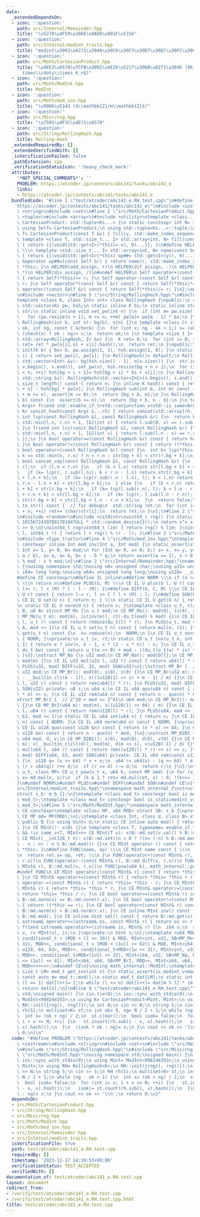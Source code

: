 ```yaml
---
data:
  _extendedDependsOn:
  - icon: ':question:'
    path: src/Internal/Remainder.hpp
    title: "\u5270\u4F59\u306E\u9AD8\u901F\u5316"
  - icon: ':question:'
    path: src/Internal/modint_traits.hpp
    title: "modint\u3092\u6271\u3046\u30C6\u30F3\u30D7\u30EC\u30FC\u30C8"
  - icon: ':question:'
    path: src/Math/CartesianProduct.hpp
    title: "\u4EE3\u6570\u7CFB\u3092\u4E26\u5217\u306B\u6271\u3046 ($K_1\\times K_2\\\
      times\\cdots\\times K_n$)"
  - icon: ':question:'
    path: src/Math/ModInt.hpp
    title: ModInt
  - icon: ':question:'
    path: src/Math/mod_inv.hpp
    title: "\u9006\u5143 ($\\mathbb{Z}/m\\mathbb{Z}$)"
  - icon: ':question:'
    path: src/Misc/rng.hpp
    title: "\u7591\u4F3C\u4E71\u6570"
  - icon: ':question:'
    path: src/String/RollingHash.hpp
    title: Rolling-Hash
  _extendedRequiredBy: []
  _extendedVerifiedWith: []
  _isVerificationFailed: false
  _pathExtension: cpp
  _verificationStatusIcon: ':heavy_check_mark:'
  attributes:
    '*NOT_SPECIAL_COMMENTS*': ''
    PROBLEM: https://atcoder.jp/contests/abc141/tasks/abc141_e
    links:
    - https://atcoder.jp/contests/abc141/tasks/abc141_e
  bundledCode: "#line 1 \"test/atcoder/abc141_e.RH.test.cpp\"\n#define PROBLEM \"\
    https://atcoder.jp/contests/abc141/tasks/abc141_e\"\n#include <iostream>\n#include\
    \ <string>\n#include <set>\n#line 2 \"src/Math/CartesianProduct.hpp\"\n#include\
    \ <tuple>\n#include <array>\n#include <utility>\ntemplate <class... Ks> struct\
    \ CartesianProduct: std::tuple<Ks...> {\n static constexpr int N= sizeof...(Ks);\n\
    \ using Self= CartesianProduct;\n using std::tuple<Ks...>::tuple;\n template <class\
    \ T> CartesianProduct(const T &v) { fill(v, std::make_index_sequence<N>()); }\n\
    \ template <class T, std::size_t... I> std::array<int, N> fill(const T &v, std::index_sequence<I...>)\
    \ { return {{(void(std::get<I>(*this)= v), 0)...}}; }\n#define HELPER(name, op)\
    \ \\\n template <std::size_t... I> std::array<int, N> name(const Self &y, std::index_sequence<I...>)\
    \ { return {{(void(std::get<I>(*this) op##= std::get<I>(y)), 0)...}}; } \\\n Self\
    \ &operator op##=(const Self &r) { return name(r, std::make_index_sequence<N>()),\
    \ *this; }\n HELPER(add_assign, +)\n HELPER(dif_assign, -)\n HELPER(mul_assign,\
    \ *)\n HELPER(div_assign, /)\n#undef HELPER\n Self operator+(const Self &r) const\
    \ { return Self(*this)+= r; }\n Self operator-(const Self &r) const { return Self(*this)-=\
    \ r; }\n Self operator*(const Self &r) const { return Self(*this)*= r; }\n Self\
    \ operator/(const Self &r) const { return Self(*this)/= r; }\n};\n#line 2 \"src/String/RollingHash.hpp\"\
    \n#include <vector>\n#line 5 \"src/String/RollingHash.hpp\"\n#include <cassert>\n\
    template <class K, class Int= int> class RollingHash {\npublic:\n static inline\
    \ std::vector<K> pw, hsh;\n static inline K bs;\n static inline std::vector<Int>\
    \ str;\n static inline void set_pw(int n) {\n  if (int m= pw.size(); m <= n)\n\
    \   for (pw.resize(n + 1); m <= n; ++m) pw[m]= pw[m - 1] * bs;\n }\n int bg, n;\n\
    \ RollingHash(int b, int n): bg(b), n(n) {}\n template <class C> static int bin_srch(int\
    \ ok, int ng, const C &check) {\n  for (int x; ng - ok > 1;) x= (ok + ng) / 2,\
    \ (check(x) ? ok : ng)= x;\n  return ok;\n }\n template <size_t I> static K concat(const\
    \ std::array<RollingHash, I> &v) {\n  K ret= 0;\n  for (int i= 0; i < I; ++i)\
    \ ret= ret * pw[v[i].n] + v[i].hash();\n  return ret;\n }\npublic:\n static void\
    \ init(K b) { bs= b, pw.assign(1, 1), hsh.assign(1, 0); }\n static K base_pow(int\
    \ i) { return set_pw(i), pw[i]; }\n RollingHash()= default;\n RollingHash(const\
    \ std::vector<Int> &v): bg(hsh.size() - 1), n(v.size()) {\n  str.insert(str.end(),\
    \ v.begin(), v.end()), set_pw(n), hsh.resize(bg + n + 1);\n  for (int i= 0; i\
    \ < n; ++i) hsh[bg + i + 1]= hsh[bg + i] * bs + v[i];\n }\n RollingHash(const\
    \ std::string &s): RollingHash(std::vector<Int>(s.begin(), s.end())) {}\n inline\
    \ size_t length() const { return n; }\n inline K hash() const { return hsh[bg\
    \ + n] - hsh[bg] * pw[n]; }\n RollingHash sub(int b, int m) const {\n  assert(b\
    \ + m <= n), assert(m >= 0);\n  return {bg + b, m};\n }\n RollingHash sub(int\
    \ b) const {\n  assert(b <= n);\n  return {bg + b, n - b};\n }\n template <class...\
    \ Args> friend std::enable_if_t<std::conjunction_v<std::is_same<Args, RollingHash>...>,\
    \ K> concat_hash(const Args &...rh) { return concat(std::array{rh...}); }\n friend\
    \ int lcp(const RollingHash &l, const RollingHash &r) {\n  return bin_srch(0,\
    \ std::min(l.n, r.n) + 1, [&](int x) { return l.sub(0, x) == r.sub(0, x); });\n\
    \ }\n friend int lcs(const RollingHash &l, const RollingHash &r) {\n  return bin_srch(0,\
    \ std::min(l.n, r.n) + 1, [&](int x) { return l.sub(l.n - x) == r.sub(r.n - x);\
    \ });\n }\n bool operator==(const RollingHash &r) const { return hash() == r.hash();\
    \ }\n bool operator!=(const RollingHash &r) const { return !(*this == r); }\n\
    \ bool operator<(const RollingHash &r) const {\n  int k= lcp(*this, r);\n  return\
    \ k == std::min(n, r.n) ? n < r.n : str[bg + k] < str[r.bg + k];\n }\n friend\
    \ bool concat_cmp(const RollingHash &l, const RollingHash &r) {\n  int k= lcp(l,\
    \ r);\n  if (l.n < r.n) {\n   if (k < l.n) return str[l.bg + k] < str[r.bg + k];\n\
    \   if (k= lcp(r, r.sub(l.n)); k < r.n - l.n) return str[r.bg + k] < str[r.bg\
    \ + l.n + k];\n   if (k= lcp(r.sub(r.n - l.n), l); k < l.n) return str[r.bg +\
    \ r.n - l.n + k] < str[l.bg + k];\n  } else {\n   if (k < r.n) return str[l.bg\
    \ + k] < str[r.bg + k];\n   if (k= lcp(l.sub(r.n), l); k < l.n - r.n) return str[l.bg\
    \ + r.n + k] < str[l.bg + k];\n   if (k= lcp(r, l.sub(l.n - r.n)); k < r.n) return\
    \ str[r.bg + k] < str[l.bg + l.n - r.n + k];\n  }\n  return false;\n }\n std::string\
    \ to_str() const {  // for debug\n  std::string ret;\n  for (int i= bg; i < bg\
    \ + n; ++i) ret+= (char)str[i];\n  return ret;\n }\n};\n#line 2 \"src/Misc/rng.hpp\"\
    \n#include <random>\n#include <cstdint>\nuint64_t rng() {\n static uint64_t x=\
    \ 10150724397891781847ULL * std::random_device{}();\n return x^= x << 7, x^= x\
    \ >> 9;\n}\nuint64_t rng(uint64_t lim) { return rng() % lim; }\nint64_t rng(int64_t\
    \ l, int64_t r) { return l + rng() % (r - l); }\n#line 2 \"src/Math/mod_inv.hpp\"\
    \n#include <type_traits>\n#line 4 \"src/Math/mod_inv.hpp\"\ntemplate <class Int>\
    \ constexpr inline Int mod_inv(Int a, Int mod) {\n static_assert(std::is_signed_v<Int>);\n\
    \ Int x= 1, y= 0, b= mod;\n for (Int q= 0, z= 0; b;) z= x, x= y, y= z - y * (q=\
    \ a / b), z= a, a= b, b= z - b * q;\n return assert(a == 1), x < 0 ? mod - (-x)\
    \ % mod : x % mod;\n}\n#line 2 \"src/Internal/Remainder.hpp\"\nnamespace math_internal\
    \ {\nusing namespace std;\nusing u8= unsigned char;\nusing u32= unsigned;\nusing\
    \ i64= long long;\nusing u64= unsigned long long;\nusing u128= __uint128_t;\n\
    #define CE constexpr\n#define IL inline\n#define NORM \\\n if (n >= mod) n-= mod;\
    \ \\\n return n\n#define PLUS(U, M) \\\n CE IL U plus(U l, U r) const { return\
    \ l+= r, l < (M) ? l : l - (M); }\n#define DIFF(U, C, M) \\\n CE IL U diff(U l,\
    \ U r) const { return l-= r, l >> C ? l + (M) : l; }\n#define SGN(U) \\\n static\
    \ CE IL U set(U n) { return n; } \\\n static CE IL U get(U n) { return n; } \\\
    \n static CE IL U norm(U n) { return n; }\ntemplate <class u_t, class du_t, u8\
    \ B, u8 A> struct MP_Mo {\n u_t mod;\n CE MP_Mo(): mod(0), iv(0), r2(0) {}\n CE\
    \ MP_Mo(u_t m): mod(m), iv(inv(m)), r2(-du_t(mod) % mod) {}\n CE IL u_t mul(u_t\
    \ l, u_t r) const { return reduce(du_t(l) * r); }\n PLUS(u_t, mod << 1)\n DIFF(u_t,\
    \ A, mod << 1)\n CE IL u_t set(u_t n) const { return mul(n, r2); }\n CE IL u_t\
    \ get(u_t n) const {\n  n= reduce(n);\n  NORM;\n }\n CE IL u_t norm(u_t n) const\
    \ { NORM; }\nprivate:\n u_t iv, r2;\n static CE u_t inv(u_t n, int e= 6, u_t x=\
    \ 1) { return e ? inv(n, e - 1, x * (2 - x * n)) : x; }\n CE IL u_t reduce(const\
    \ du_t &w) const { return u_t(w >> B) + mod - ((du_t(u_t(w) * iv) * mod) >> B);\
    \ }\n};\nstruct MP_Na {\n u32 mod;\n CE MP_Na(): mod(0){};\n CE MP_Na(u32 m):\
    \ mod(m) {}\n CE IL u32 mul(u32 l, u32 r) const { return u64(l) * r % mod; }\n\
    \ PLUS(u32, mod) DIFF(u32, 31, mod) SGN(u32)\n};\nstruct MP_Br {  // mod < 2^31\n\
    \ u32 mod;\n CE MP_Br(): mod(0), s(0), x(0) {}\n CE MP_Br(u32 m): mod(m), s(95\
    \ - __builtin_clz(m - 1)), x(((u128(1) << s) + m - 1) / m) {}\n CE IL u32 mul(u32\
    \ l, u32 r) const { return rem(u64(l) * r); }\n PLUS(u32, mod) DIFF(u32, 31, mod)\
    \ SGN(u32) private: u8 s;\n u64 x;\n CE IL u64 quo(u64 n) const { return (u128(x)\
    \ * n) >> s; }\n CE IL u32 rem(u64 n) const { return n - quo(n) * mod; }\n};\n\
    struct MP_Br2 {  // 2^20 < mod <= 2^41\n u64 mod;\n CE MP_Br2(): mod(0), x(0)\
    \ {}\n CE MP_Br2(u64 m): mod(m), x((u128(1) << 84) / m) {}\n CE IL u64 mul(u64\
    \ l, u64 r) const { return rem(u128(l) * r); }\n PLUS(u64, mod << 1)\n DIFF(u64,\
    \ 63, mod << 1)\n static CE IL u64 set(u64 n) { return n; }\n CE IL u64 get(u64\
    \ n) const { NORM; }\n CE IL u64 norm(u64 n) const { NORM; }\nprivate:\n u64 x;\n\
    \ CE IL u128 quo(const u128 &n) const { return (n * x) >> 84; }\n CE IL u64 rem(const\
    \ u128 &n) const { return n - quo(n) * mod; }\n};\nstruct MP_D2B1 {\n u8 s;\n\
    \ u64 mod, d, v;\n CE MP_D2B1(): s(0), mod(0), d(0), v(0) {}\n CE MP_D2B1(u64\
    \ m): s(__builtin_clzll(m)), mod(m), d(m << s), v(u128(-1) / d) {}\n CE IL u64\
    \ mul(u64 l, u64 r) const { return rem((u128(l) * r) << s) >> s; }\n PLUS(u64,\
    \ mod) DIFF(u64, 63, mod) SGN(u64) private: CE IL u64 rem(const u128 &u) const\
    \ {\n  u128 q= (u >> 64) * v + u;\n  u64 r= u64(u) - (q >> 64) * d - d;\n  if\
    \ (r > u64(q)) r+= d;\n  if (r >= d) r-= d;\n  return r;\n }\n};\ntemplate <class\
    \ u_t, class MP> CE u_t pow(u_t x, u64 k, const MP &md) {\n for (u_t ret= md.set(1);;\
    \ x= md.mul(x, x))\n  if (k & 1 ? ret= md.mul(ret, x) : 0; !(k>>= 1)) return ret;\n\
    }\n#undef NORM\n#undef PLUS\n#undef DIFF\n#undef SGN\n#undef CE\n}\n#line 3 \"\
    src/Internal/modint_traits.hpp\"\nnamespace math_internal {\nstruct m_b {};\n\
    struct s_b: m_b {};\n}\ntemplate <class mod_t> constexpr bool is_modint_v= std::is_base_of_v<math_internal::m_b,\
    \ mod_t>;\ntemplate <class mod_t> constexpr bool is_staticmodint_v= std::is_base_of_v<math_internal::s_b,\
    \ mod_t>;\n#line 5 \"src/Math/ModInt.hpp\"\nnamespace math_internal {\n#define\
    \ CE constexpr\ntemplate <class MP, u64 MOD> struct SB: s_b {\nprotected:\n static\
    \ CE MP md= MP(MOD);\n};\ntemplate <class Int, class U, class B> struct MInt:\
    \ public B {\n using Uint= U;\n static CE inline auto mod() { return B::md.mod;\
    \ }\n CE MInt(): x(0) {}\n template <class T, typename= enable_if_t<is_modint_v<T>\
    \ && !is_same_v<T, MInt>>> CE MInt(T v): x(B::md.set(v.val() % B::md.mod)) {}\n\
    \ CE MInt(__int128_t n): x(B::md.set((n < 0 ? ((n= (-n) % B::md.mod) ? B::md.mod\
    \ - n : n) : n % B::md.mod))) {}\n CE MInt operator-() const { return MInt() -\
    \ *this; }\n#define FUNC(name, op) \\\n CE MInt name const { \\\n  MInt ret; \\\
    \n  return ret.x= op, ret; \\\n }\n FUNC(operator+(const MInt& r), B::md.plus(x,\
    \ r.x))\n FUNC(operator-(const MInt& r), B::md.diff(x, r.x))\n FUNC(operator*(const\
    \ MInt& r), B::md.mul(x, r.x))\n FUNC(pow(u64 k), math_internal::pow(x, k, B::md))\n\
    #undef FUNC\n CE MInt operator/(const MInt& r) const { return *this * r.inv();\
    \ }\n CE MInt& operator+=(const MInt& r) { return *this= *this + r; }\n CE MInt&\
    \ operator-=(const MInt& r) { return *this= *this - r; }\n CE MInt& operator*=(const\
    \ MInt& r) { return *this= *this * r; }\n CE MInt& operator/=(const MInt& r) {\
    \ return *this= *this / r; }\n CE bool operator==(const MInt& r) const { return\
    \ B::md.norm(x) == B::md.norm(r.x); }\n CE bool operator!=(const MInt& r) const\
    \ { return !(*this == r); }\n CE bool operator<(const MInt& r) const { return\
    \ B::md.norm(x) < B::md.norm(r.x); }\n CE inline MInt inv() const { return mod_inv<Int>(val(),\
    \ B::md.mod); }\n CE inline Uint val() const { return B::md.get(x); }\n friend\
    \ ostream& operator<<(ostream& os, const MInt& r) { return os << r.val(); }\n\
    \ friend istream& operator>>(istream& is, MInt& r) {\n  i64 v;\n  return is >>\
    \ v, r= MInt(v), is;\n }\nprivate:\n Uint x;\n};\ntemplate <u64 MOD> using ModInt=\
    \ conditional_t < (MOD < (1 << 30)) & MOD, MInt<int, u32, SB<MP_Mo<u32, u64, 32,\
    \ 31>, MOD>>, conditional_t < (MOD < (1ull << 62)) & MOD, MInt<i64, u64, SB<MP_Mo<u64,\
    \ u128, 64, 63>, MOD>>, conditional_t<MOD<(1u << 31), MInt<int, u32, SB<MP_Na,\
    \ MOD>>, conditional_t<MOD<(1ull << 32), MInt<i64, u32, SB<MP_Na, MOD>>, conditional_t<MOD\
    \ <= (1ull << 41), MInt<i64, u64, SB<MP_Br2, MOD>>, MInt<i64, u64, SB<MP_D2B1,\
    \ MOD>>>>>>>;\n#undef CE\n}\nusing math_internal::ModInt;\ntemplate <class mod_t,\
    \ size_t LM> mod_t get_inv(int n) {\n static_assert(is_modint_v<mod_t>);\n static\
    \ const auto m= mod_t::mod();\n static mod_t dat[LM];\n static int l= 1;\n if\
    \ (l == 1) dat[l++]= 1;\n while (l <= n) dat[l++]= dat[m % l] * (m - m / l);\n\
    \ return dat[n];\n}\n#line 9 \"test/atcoder/abc141_e.RH.test.cpp\"\nusing namespace\
    \ std;\nsigned main() {\n cin.tie(0);\n ios::sync_with_stdio(0);\n using Mint=\
    \ ModInt<998244353>;\n using K= CartesianProduct<Mint, Mint>;\n using RH= RollingHash<K>;\n\
    \ RH::init({rng(), rng()});\n int N;\n cin >> N;\n string S;\n cin >> S;\n RH\
    \ rh(S);\n multiset<K> st;\n int ok= 0, ng= N / 2 + 1;\n while (ng - ok > 1) {\n\
    \  int x= (ok + ng) / 2;\n  st.clear();\n  bool isok= false;\n  for (int i= x;\
    \ i + x <= N; ++i) {\n   st.insert(rh.sub(i - x, x).hash());\n   isok|= st.count(rh.sub(i,\
    \ x).hash());\n  }\n  (isok ? ok : ng)= x;\n }\n cout << ok << '\\n';\n return\
    \ 0;\n}\n"
  code: "#define PROBLEM \"https://atcoder.jp/contests/abc141/tasks/abc141_e\"\n#include\
    \ <iostream>\n#include <string>\n#include <set>\n#include \"src/Math/CartesianProduct.hpp\"\
    \n#include \"src/String/RollingHash.hpp\"\n#include \"src/Misc/rng.hpp\"\n#include\
    \ \"src/Math/ModInt.hpp\"\nusing namespace std;\nsigned main() {\n cin.tie(0);\n\
    \ ios::sync_with_stdio(0);\n using Mint= ModInt<998244353>;\n using K= CartesianProduct<Mint,\
    \ Mint>;\n using RH= RollingHash<K>;\n RH::init({rng(), rng()});\n int N;\n cin\
    \ >> N;\n string S;\n cin >> S;\n RH rh(S);\n multiset<K> st;\n int ok= 0, ng=\
    \ N / 2 + 1;\n while (ng - ok > 1) {\n  int x= (ok + ng) / 2;\n  st.clear();\n\
    \  bool isok= false;\n  for (int i= x; i + x <= N; ++i) {\n   st.insert(rh.sub(i\
    \ - x, x).hash());\n   isok|= st.count(rh.sub(i, x).hash());\n  }\n  (isok ? ok\
    \ : ng)= x;\n }\n cout << ok << '\\n';\n return 0;\n}"
  dependsOn:
  - src/Math/CartesianProduct.hpp
  - src/String/RollingHash.hpp
  - src/Misc/rng.hpp
  - src/Math/ModInt.hpp
  - src/Math/mod_inv.hpp
  - src/Internal/Remainder.hpp
  - src/Internal/modint_traits.hpp
  isVerificationFile: true
  path: test/atcoder/abc141_e.RH.test.cpp
  requiredBy: []
  timestamp: '2023-11-17 14:39:53+09:00'
  verificationStatus: TEST_ACCEPTED
  verifiedWith: []
documentation_of: test/atcoder/abc141_e.RH.test.cpp
layout: document
redirect_from:
- /verify/test/atcoder/abc141_e.RH.test.cpp
- /verify/test/atcoder/abc141_e.RH.test.cpp.html
title: test/atcoder/abc141_e.RH.test.cpp
---
```

